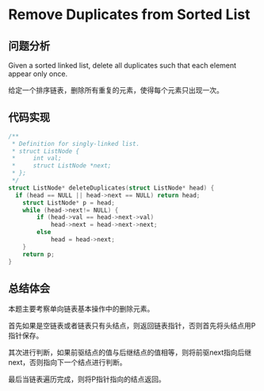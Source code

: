 # Remove Duplicates from Sorted List

## 问题分析
Given a sorted linked list, delete all duplicates such that each element appear only once.

给定一个排序链表，删除所有重复的元素，使得每个元素只出现一次。


## 代码实现
``` C
/**
 * Definition for singly-linked list.
 * struct ListNode {
 *     int val;
 *     struct ListNode *next;
 * };
 */
struct ListNode* deleteDuplicates(struct ListNode* head) {
  if (head == NULL || head->next == NULL) return head;
	struct ListNode* p = head;
	while (head->next!= NULL) {
		if (head->val == head->next->val)
			head->next = head->next->next;
		else
			head = head->next;
	}
	return p;
}
```

## 总结体会
本题主要考察单向链表基本操作中的删除元素。

首先如果是空链表或者链表只有头结点，则返回链表指针，否则首先将头结点用P指针保存。

其次进行判断，如果前驱结点的值与后继结点的值相等，则将前驱next指向后继next，否则指向下一个结点进行判断。

最后当链表遍历完成，则将P指针指向的结点返回。


